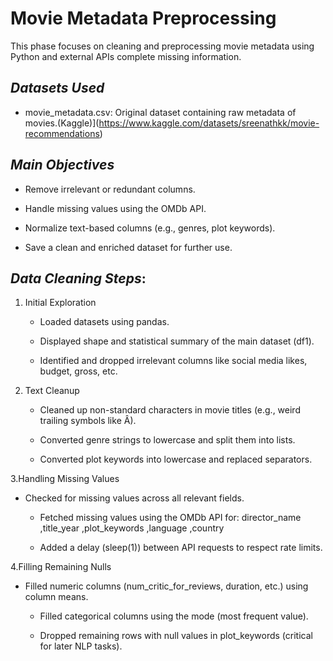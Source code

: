 # Movie Metadata Preprocessing


This phase focuses on cleaning and preprocessing movie metadata using Python and external APIs  complete missing information.

## *Datasets Used*
- movie_metadata.csv: Original dataset containing raw metadata of movies.(Kaggle)](https://www.kaggle.com/datasets/sreenathkk/movie-recommendations)  

## *Main Objectives*
- Remove irrelevant or redundant columns.

- Handle missing values using the OMDb API.

- Normalize text-based columns (e.g., genres, plot keywords).

- Save a clean and enriched dataset for further use.


##  *Data Cleaning Steps*:
  1.  Initial Exploration
      - Loaded datasets using pandas.

      - Displayed shape and statistical summary of the main dataset (df1).

      - Identified and dropped irrelevant columns like social media likes, budget, gross, etc.
 
  2. Text Cleanup
      - Cleaned up non-standard characters in movie titles (e.g., weird trailing symbols like Â).

      - Converted genre strings to lowercase and split them into lists.

      - Converted plot keywords into lowercase and replaced separators.
  
  3.Handling Missing Values
  
  - Checked for missing values across all relevant fields.

      - Fetched missing values using the OMDb API for: director_name ,title_year ,plot_keywords ,language ,country
      
      - Added a delay (sleep(1)) between API requests to respect rate limits.
  
  4.Filling Remaining Nulls
      
  - Filled numeric columns (num_critic_for_reviews, duration, etc.) using column means.
      
      - Filled categorical columns using the mode (most frequent value).

      - Dropped remaining rows with null values in plot_keywords (critical for later NLP tasks).

 
